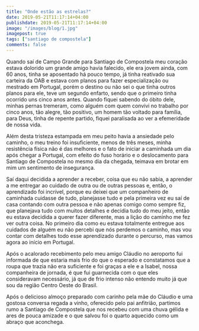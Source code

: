 ```yaml
---
title: "Onde estão as estrelas?"
date: 2019-05-21T11:17:14+04:00
publishdate: 2019-05-21T11:17:14+04:00
image: "/images/blog/1.jpg"
imagepost: true
tags: ["santiago de compostela"]
comments: false
---
```

Quando saí de Campo Grande para Santiago de Compostela meu coração estava dolorido um grande amigo havia falecido, ele era jovem ainda, com 60 anos, tinha se aposentado há pouco tempo, já tinha reativado sua carteira da OAB e estava com planos para fazer especialização ou mestrado em Portugal, porém o destino ou não sei o que tinha outros planos para ele, teve um segundo enfarto, sendo que o primeiro tinha ocorrido uns cinco anos antes. Quando fiquei sabendo do óbito dele, minhas pernas tremeram, como alguém com quem convivi no trabalho por cinco anos, tão alegre, tão positivo, um homem tão voltado para família, para Deus, tinha de repente partido, fiquei paralisada ao ver a efemeridade de nossa vida.

Além desta tristeza estampada em meu peito havia a ansiedade pelo caminho, o meu treino foi insuficiente, menos de três meses, minha resistência física não é das melhores e o fato de iniciar a caminhada um dia após chegar a Portugal, com efeito do fuso horário e o deslocamento para Santiago de Compostela no mesmo dia da chegada, teimava em brotar em mim um sentimento de insegurança.

Saí daqui decidida a aprender a receber, coisa que eu não sabia, a aprender a me entregar ao cuidado de outra ou de outras pessoas e, então, o aprendizado foi incrível, porque eu deixei que um companheiro de caminhada cuidasse de tudo, planejasse tudo e pela primeira vez eu saí de casa contando com outra pessoa e não apenas comigo como sempre fiz, que planejava tudo com muitos detalhes e decidia tudo do meu jeito, então eu estava decidida a querer fazer diferente, mas a lição do caminho me fez ver outra coisa. No primeiro dia como eu estava totalmente entregue aos cuidados de alguém eu não percebi que nós perdemos o caminho, mas vou contar com detalhes todo esse aprendizado durante o percurso, mas vamos agora ao início em Portugal.

Após o acalorado recebimento pelo meu amigo Cláudio no aeroporto fui informada de que estaria mais frio do que o esperado e constatamos que a roupa que trazia não era suficiente e foi graças a ele e a Isabel, nossa companheira de jornada, é que fui guarnecida com o que eles consideravam necessário, já que de frio intenso não entendo muito já que sou da região Centro Oeste do Brasil.

Após o delicioso almoço preparado com carinho pela mãe do Cláudio e uma gostosa conversa regada a vinho, oferecido pelo pai anfitrião, partimos rumo a Santiago de Compostela que nos recebeu com uma chuva gélida e ares de pouca amizade e o que salvou foi o quarto aquecido como um abraço que aconchega. 
